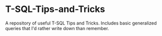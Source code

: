 # T-SQL-Tips-and-Tricks
A repository of useful T-SQL Tips and Tricks. Includes basic generalized queries that I'd rather write down than remember.
